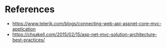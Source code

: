 # References 

- https://www.telerik.com/blogs/connecting-web-api-aspnet-core-mvc-application
- https://chsakell.com/2015/02/15/asp-net-mvc-solution-architecture-best-practices/